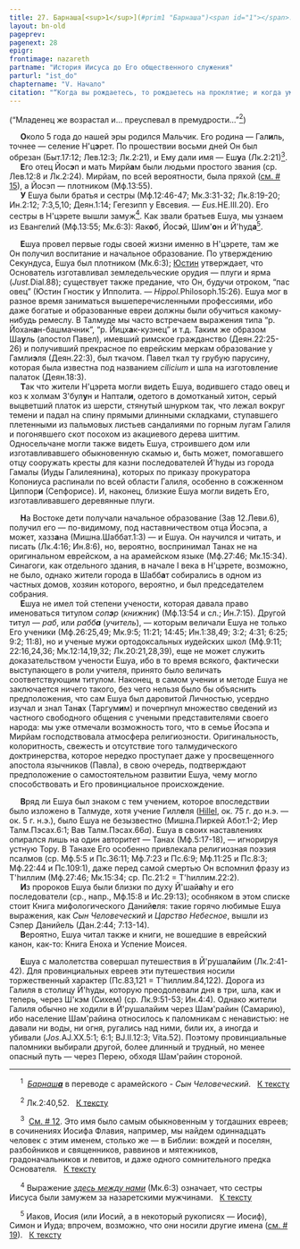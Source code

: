 ```yaml
---
title: 27. Барнаша[<sup>1</sup>](#prim1 "Барнаша")<span id="1"></span>.1  
layout: bn-old
pageprev: 
pagenext: 28
epigr: 
frontimage: nazareth
partname: "История Иисуса до Его общественного служения"
parturl: "ist_do"
chaptername: "V. Начало"
citation: "“Когда вы рождаетесь, то рождаетесь на проклятие; и когда умираете, то получаете в удел свой проклятие”<br> (Сир.41:12)."
---
```


(“Младенец же возрастал и... преуспевал в премудрости...”[<sup>2</sup>](#prim2)<span id="2"></span>)


<p>     <strong>О</strong>коло 5 года до нашей эры родился Мальчик. Его родина — Гал<strong>и</strong>ль, точнее — селение H'ц<strong>э</strong>рет. По прошествии восьми дней Он был обрезан (Быт.17:12; Лев.12:3; Лк.2:21), и Ему дали имя — Еш<strong>у</strong>а (Лк.2:21)<a href="#prim3" title="Ешуа"><sup>3</sup></a><span id="3"></span>.<br />
     <strong>Е</strong>го отец Йос<strong>э</strong>п и мать Мирй<strong>а</strong>м были людьми простого звания (ср. Лев.12:8 и Лк.2:24). Мирйам, по всей вероятности, была пряхой (<a href="15.htm" title="Его родители">см. # 15</a>), а Йосэп — плотником (Мф.13:55).<br />
     <strong>У</strong> Ешуа были братья и сестры (Мф.12:46-47; Мк.3:31-32; Лк.8:19-20; Ин.2:12; 7:3,5,10; Деян.1:14; Гегезипп у Евсевия. — <em>Eus.</em>HE.III.20). Его сестры в H'цэрете вышли замуж<a href="#prim4" title="Здесь между нами"><sup>4</sup></a><span id="4"></span>. Как звали братьев Ешуа, мы узнаем из Евангелий (Мф.13:55; Мк.6:3): Яак<strong>о</strong>б, Йос<strong>э</strong>й, Шим'<strong>о</strong>н и Й'hуд<strong>а</strong><a href="#prim5" title="Имена братьев"><sup>5</sup></a><span id="5"></span>.</p>
<p>     <strong>Е</strong>шуа провел первые годы своей жизни именно в H'цэрете, там же Он получил воспитание и начальное образование. По утверждению Секундуса, Ешуа был плотником (Мк.6:3); <a href="people/justinus.htm" title="Юстин">Юстин</a> утверждает, что Основатель изготавливал земледельческие орудия — плуги и ярма (<em>Just.</em>Dial.88); существует также предание, что Он, будучи отроком, “пас овец” (Юстин Гностик у Ипполита. — <em>Hippol.</em>Philosoph.15:26). Ешуа мог в разное время заниматься вышеперечисленными профессиями, ибо даже богатые и образованные евреи должны были обучиться какому-нибудь ремеслу. В Талмуде мы часто встречаем выражения типа “р. Йохан<strong>а</strong>н-башмачник”, “р. Йицх<strong>а</strong>к-кузнец” и т.д. Таким же образом Ша<strong>у</strong>ль (апостол Павел), имевший римское гражданство (Деян.22:25-26) и получивший прекрасное по еврейским меркам образование у Гамли<strong>э</strong>ля (Деян.22:3), был ткачом. Павел ткал ту грубую парусину, которая была известна под названием <em>cilicium</em> и шла на изготовление палаток (Деян.18:3).<br />
     <strong>Т</strong>ак что жители H'цэрета могли видеть Ешуа, водившего стадо овец и коз к холмам З'бул<strong>у</strong>н и Hаптал<strong>и</strong>, одетого в домотканый хитон, серый выцветший платок из шерсти, стянутый шнурком так, что лежал вокруг темени и падал на спину прямыми длинными складками, ступавшего плетенными из пальмовых листьев сандалиями по горным лугам Галиля и погонявшего скот посохом из акациевого дерева шиттим. Односельчане могли также видеть Ешуа, строившего дом или изготавливавшего обыкновенную скамью и, быть может, помогавшего отцу сооружать кресты для казни последователей Й'hуды из города Гамалы (Иуды Галилеянина), которых по приказу прокуратора Копониуса распинали по всей области Галиля, особенно в сожженном Циппор<strong>и</strong> (Сепфорисе). И, наконец, близкие Ешуа могли видеть Его, изготавливавшего деревянные плуги.</p>
<p>     <strong>H</strong>а Востоке дети получали начальное образование (Зав 12.Леви.6), получил его — по-видимому, под наставничеством отца Йосэпа, а может, хазз<strong>а</strong>на (Мишна.Шаббат.1:3) — и Ешуа. Он научился и читать, и писать (Лк.4:16; Ин.8:6), но, вероятно, воспринимал Танах не на оригинальном еврейском, а на арамейском языке (Мф.27:46; Мк.15:34). Синагоги, как отдельного здания, в начале I века в H'цэрете, возможно, не было, однако жители города в Шабб<strong>а</strong>т собирались в одном из частных домов, хозяин которого, вероятно, и был председателем собрания.<br />
     <strong>Е</strong>шуа не имел той степени учености, которая давала право именоваться титулом <em>соп<strong>э</strong>р</em> (<em>книжник</em>) (Мф.13:54 и сл.; Ин.7:15). Другой титул — <em>раб</em>, или <em>рабб<strong>а</strong></em> (<em>учитель</em>), — которым величали Ешуа не только Его ученики (Мф.26:25,49; Мк.9:5; 11:21; 14:45; Ин.1:38,49; 3:2; 4:31; 6:25; 9:2; 11:8), но и ученые мужи ортодоксальных иудейских школ (Мф.9:11; 22:16,24,36; Мк.12:14,19,32; Лк.20:21,28,39), еще не может служить доказательством учености Ешуа, ибо в то время всякого, фактически выступающего в роли учителя, принято было величать соответствующим титулом. Hаконец, в самом учении и методе Ешуа не заключается ничего такого, без чего нельзя было бы объяснить предположения, что сам Ешуа был даровитой Личностью, усердно изучал и знал Тан<strong>а</strong>х (Таргум<strong>и</strong>м) и почерпнул множество сведений из частного свободного общения с учеными представителями своего народа: мы уже отмечали возможность того, что в семье Йосэпа и Мирйам господствовала атмосфера религиозности. Оригинальность, колоритность, свежесть и отсутствие того талмудического доктринерства, которое нередко проступает даже у просвещенного апостола язычников (Павла), в свою очередь, подтверждают предположение о самостоятельном развитии Ешуа, чему могло способствовать и Его провинциальное происхождение.</p>
<p>     <strong>В</strong>ряд ли Ешуа был знаком с тем учением, которое впоследствии было изложено в Талмуде, хотя учение Гилл<strong>е</strong>ля (<a href="javascript:popUp%20(&#39;img/hillel.gif&#39;,%2090,%2050,%20&#39;&#39;)">Hillel</a>, ок. 75 г. до н.э. — ок. 5 г. н.э.), было Ешуа не безызвестно (Мишна.Пиркей Абот.1-2; Иер Талм.Пэсах.6:1; Вав Талм.Пэсах.66<em>а</em>). Ешуа в своих наставлениях опирался лишь на один авторитет — Танах (Мф.5:17-18), — игнорируя устную Тору. В Танахе Его особенно привлекала религиозная поэзия псалмов (ср. Мф.5:5 и Пс.36:11; Мф.7:23 и Пс.6:9; Мф.11:25 и Пс.8:3; Мф.22:44 и Пс.109:1), даже перед самой смертью Он вспомнил фразу из Т'hиллим (Мф.27:46; Мк.15:34; ср. Пс.21:2 = Т'hиллим.22:2).<br />
     <strong>И</strong>з пророков Ешуа были близки по духу Й'шай<strong>а</strong>hу и его последователи (ср., напр., Мф.15:8 и Ис.29:13); особняком в этом списке стоит Книга мифологического Даний<strong>е</strong>ля: такие горячо любимые Ешуа выражения, как <em>Сын Человеческий</em> и <em>Царство Hебесное</em>, вышли из Сэпер Данийель (Дан.2:44; 7:13-14).<br />
     <strong>В</strong>ероятно, Ешуа читал также и книги, не вошедшие в еврейcкий канон, как-то: Книга Еноха и Успение Моисея.</p>
<p>     <strong>Е</strong>шуа с малолетства совершал путешествия в Й'рушал<strong>a</strong>йим (Лк.2:41-42). Для провинциальных евреев эти путешествия носили торжественный характер (Пс.83,121 = Т'hиллим.84,122). Дорога из Галиля в столицу Й'hуды, которую преодолевали дня в три, шла, как и теперь, через Ш'кэм (Сихем) (ср. Лк.9:51-53; Ин.4:4). Однако жители Галиля обычно не ходили в Й'рушалайим через Шам'рaйин (Самарию), ибо население Шам'райина относилось к паломникам с ненавистью: не давали ни воды, ни огня, ругались над ними, били их, а иногда и убивали (<em>Jos.</em>AJ.XX.5:1; 6:1; BJ.II.12:3; Vita.52). Поэтому провинциальные паломники выбирали другой, более длинный и трудный, но менее опасный путь — через Перею, обходя Шам'райин стороной.</p>
<hr />
<span id="prim1"></span> <span id="prim1"></span>
<p>     <sup>1</sup>  <a href="javascript:popUp%20(&#39;img/bn_bn1.gif&#39;,%20560,%2070,%20&#39;&#39;)"><em>Барнаш<strong>а</strong></em></a> в переводе с арамейского - <em>Сын Человеческий</em>.   <a href="#1" title="Назад, к тексту">К тексту</a><br />
<span id="prim2"></span></p>
<p>     <sup>2</sup> Лк.2:40,52.   <a href="#2" title="Назад, к тексту">К тексту</a><br />
<span id="prim3"></span></p>
<p>     <sup>3</sup>  <a href="12.htm" title="Его имя">См. # 12</a>. Это имя было самым обыкновенным у тогдашних евреев; в сочинениях Иосифа Флавия, например, мы найдем одиннадцать человек с этим именем, столько же — в Библии: вождей и поселян, разбойников и священников, раввинов и мятежников, градоначальников и левитов, и даже одного сомнительного предка Основателя.   <a href="#3" title="Назад, к тексту">К тексту</a><br />
<span id="prim4"></span></p>
<p>     <sup>4</sup> Выражение <a href="javascript:popUp%20(&#39;img/hwde.gif&#39;,%20290,%2050,%20&#39;&#39;)"><em>здесь между нами</em></a> (Мк.6:3) означает, что сестры Иисуса были замужем за назаретскими мужчинами.   <a href="#4" title="Назад, к тексту">К тексту</a><br />
<span id="prim5"></span></p>
<p>     <sup>5</sup> Иаков, Иосия (или Иосий, а в некоторый рукописях — Иосиф), Симон и Иуда; впрочем, возможно, что они носили другие имена (<a href="19.htm#achim" title="Братья">см. # 19</a>).   <a href="#5" title="Назад, к тексту">К тексту</a><br />
</p>
<p> </p>

     



